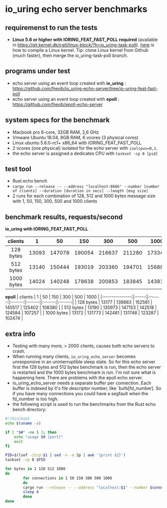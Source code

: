 # io_uring echo server benchmarks

## requiremenst to run the tests
* __Linux 5.6 or higher with IORING_FEAT_FAST_POLL required__ (available in https://git.kernel.dk/cgit/linux-block/?h=io_uring-task-poll). [here][kernel_compile] is how to compile a Linux kernel. Tip: clone Linux kernel from Github (much faster), then merge the io_uring-task-poll branch.

## programs under test
* echo server using an event loop created with __io_uring__ : https://github.com/frevib/io_uring-echo-server/tree/io-uring-feat-fast-poll
* echo server using an event loop created with __epoll__ : https://github.com/frevib/epoll-echo-server

## system specs for the benchmark
* Macbook pro 6-core, 32GB RAM, 2,6 GHz
* Vmware Ubuntu 18.04, 8GB RAM, 6 vcores (3 physical cores)
* Linux ubuntu 5.6.0-rc1+ x86_64 with IORING_FEAT_FAST_POLL
* 2 vcores (one physical) isolated for the echo server with `isolcpus=0,1`.
* the echo server is assigned a dedicates CPU with `taskset -cp 0 [pid]`


## test tool
* Rust echo bench
* `cargo run --release -- --address "localhost:6666" --number [number of clients] --duration [duration in secs] --length [msg size]`
* 2 runs for each combination of 128, 512 and 1000 bytes message size with 1, 50, 150, 300, 500 and 1000 clients




## benchmark results, requests/second

**io_uring with IORING_FEAT_FAST_POLL**

| clients    | 1     | 50     | 150    | 300    | 500    | 1000   | 
|:----------:|:-----:|:------:|:------:|:------:|:------:|:------:|
| 128 bytes  | 13093 | 147078 | 190054 | 216637 | 211280 | 173343 |
| 512 bytes  | 13140 | 150444 | 193019 | 203360 | 194701 | 156880 |
| 1000 bytes | 14024 | 140248 | 178638 | 200853 | 183845 | 143810 |




**epoll**
|  clients       | 1     | 50     | 150    | 300    | 500    | 1000   |
|:--------------:|:-----:|:------:|:------:|:------:|:------:|:------:|
|  128 bytes     | 13177 | 139863 | 152561 | 145517 | 125402 | 108380 |
|  512 bytes     | 13190 | 135973 | 147153 | 142518 | 124584 | 107257 |
|  1000 bytes    | 13172 | 131773 | 142481 | 131748 | 123287 | 102474 |





## extra info
* Testing with many more, > 2000 clients, causes both echo servers to crash.
* When running many clients, `io_uring_echo_server` becomes unresponsive in an uninterruptible sleep state. So for this echo server first the 128 bytes and 512 bytes benchmark is run, then the echo server is restarted and the 1000 bytes benchmark is run. I'm not sure what is happening here. There are problems with the epoll echo server.
* io_uring_echo_server needs a separate buffer per connection. Each buffer is indexed by it's file descriptor number, like `bufs[fd_number]. So if you have many connections you could have a segfault when the fd_number is too high.
* the following script is used to run the benchmarks from the Rust echo bench directory:


```bash
#!/bin/bash
echo $(uname -a)

if [ "$#" -ne 1 ]; then
    echo "usage $0 [port]"
    exit
fi

PID=$(lsof -itcp:$1 | sed -n -e 2p | awk '{print $2}')
taskset -cp 0 $PID

for bytes in 1 128 512 1000
do
        for connections in 1 50 150 300 500 1000
        do
        cargo run --release -- --address "localhost:$1" --number $connections --duration 60 --length $bytes
        sleep 4
        done
done

```




[kernel_compile]: https://www.cyberciti.biz/tips/compiling-linux-kernel-26.html